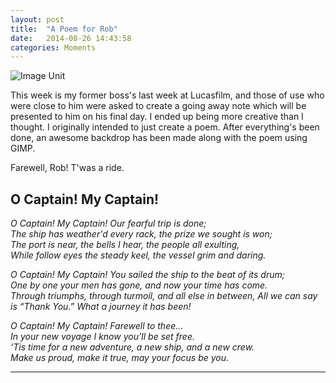 ```yaml
---
layout: post
title:  "A Poem for Rob"
date:   2014-08-26 14:43:58
categories: Moments
---
```


<img src="{{ site.baseurl }}/assets/rob_poem.png"  width="" alt="Image Unit"/>


This week is my former boss's last week at Lucasfilm, and those of use who were close 
to him were asked to create a going away note which will be presented to him on his final day.
I ended up being more creative than I thought.  I originally intended to just create a poem.  After
everything's been done, an awesome backdrop has been made along with the poem using GIMP.

Farewell, Rob!  T'was a ride.


## O Captain! My Captain!

*O Captain! My Captain! Our fearful trip is done;  
The ship has weather'd every rack, the prize we sought is won;  
The port is near, the bells I hear, the people all exulting,  
While follow eyes the steady keel, the vessel grim and daring.*

*O Captain! My Captain! You sailed the ship to the beat of its drum;  
One by one your men has gone, and now your time has come.  
Through triumphs, through turmoil, and all else in between, 
All we can say is “Thank You.” What a journey it has been!*

*O Captain! My Captain! Farewell to thee…  
In your new voyage I know you’ll be set free.  
‘Tis time for a new adventure, a new ship, and a new crew.  
Make us proud, make it true, may your focus be you.*


---
